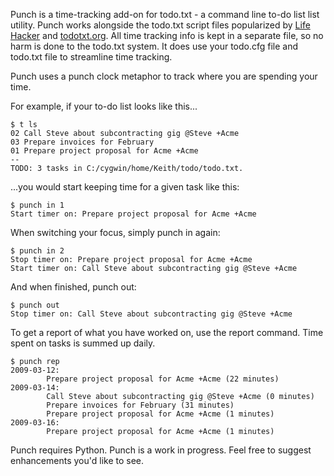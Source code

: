 Punch is a time-tracking add-on for todo.txt - a command line to-do list list utility. Punch works alongside the todo.txt script files popularized by [Life Hacker](http://lifehacker.com/software/to-do-managers/geek-to-live-readerwritten-todotxt-manager-173018.php) and [todotxt.org](http://todotxt.org). All time tracking info is kept in a separate file, so no harm is done to the todo.txt system. It does use your todo.cfg file and todo.txt file to streamline time tracking.

Punch uses a punch clock metaphor to track where you are spending your time.

For example, if your to-do list looks like this...

```
$ t ls
02 Call Steve about subcontracting gig @Steve +Acme
03 Prepare invoices for February
01 Prepare project proposal for Acme +Acme
--
TODO: 3 tasks in C:/cygwin/home/Keith/todo/todo.txt.
```

...you would start keeping time for a given task like this:

```
$ punch in 1
Start timer on: Prepare project proposal for Acme +Acme
```

When switching your focus, simply punch in again:

```
$ punch in 2
Stop timer on: Prepare project proposal for Acme +Acme
Start timer on: Call Steve about subcontracting gig @Steve +Acme
```

And when finished, punch out:

```
$ punch out
Stop timer on: Call Steve about subcontracting gig @Steve +Acme
```

To get a report of what you have worked on, use the report command. Time spent on tasks is summed up daily.

```
$ punch rep
2009-03-12:
        Prepare project proposal for Acme +Acme (22 minutes)
2009-03-14:
        Call Steve about subcontracting gig @Steve +Acme (0 minutes)
        Prepare invoices for February (31 minutes)
        Prepare project proposal for Acme +Acme (1 minutes)
2009-03-16:
        Prepare project proposal for Acme +Acme (1 minutes)
```

Punch requires Python. Punch is a work in progress. Feel free to suggest enhancements you'd like to see.